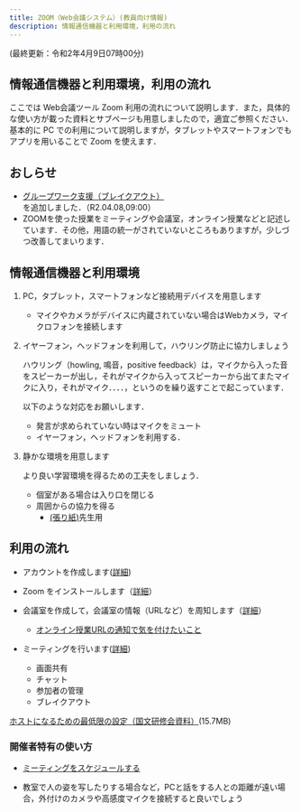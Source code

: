 ```yaml
---
title: ZOOM（Web会議システム）(教員向け情報)
description: 情報通信機器と利用環境，利用の流れ
---
```

(最終更新：令和2年4月9日07時00分)
## 情報通信機器と利用環境，利用の流れ

ここでは Web会議ツール Zoom 利用の流れについて説明します．また，具体的な使い方が載った資料とサブページも用意しましたので，適宜ご参照ください．
基本的に PC での利用について説明しますが，タブレットやスマートフォンでもアプリを用いることで Zoom を使えます．

## おしらせ

  - [グループワーク支援（ブレイクアウト）](breakout/Readme.md)を追加しました．（R2.04.08,09:00）
  - ZOOMを使った授業をミーティングや会議室，オンライン授業などと記述しています．その他，用語の統一がされていないところもありますが，少しづつ改善してまいります．


## 情報通信機器と利用環境

1. PC，タブレット，スマートフォンなど接続用デバイスを用意します
    - マイクやカメラがデバイスに内蔵されていない場合はWebカメラ，マイクロフォンを接続します

1. イヤーフォン，ヘッドフォンを利用して，ハウリング防止に協力しましょう

    ハウリング（howling, 鳴音，positive feedback）は，マイクから入った音をスピーカーが出し，それがマイクから入ってスピーカーから出てまたマイクに入り，それがマイク．．．．，というのを繰り返すことで起こっています．

      以下のような対応をお願いします．

      - 発言が求められていない時はマイクをミュート
      - イヤーフォン，ヘッドフォンを利用する．

1. 静かな環境を用意します

    より良い学習環境を得るための工夫をしましょう．

      - 個室がある場合は入り口を閉じる
      - 周囲からの協力を得る
        - [(張り紙)](teaching_online_silent.pdf)先生用

## 利用の流れ

  - アカウントを作成します([詳細](account/Readme.md))

  - Zoom をインストールします（[詳細](install.pdf)）

  - 会議室を作成して，会議室の情報（URLなど）を周知します（[詳細](host.pdf)）

    - [オンライン授業URLの通知で気を付けたいこと](url_information/Readme.md)

  - ミーティングを行います([詳細](how-to-use-host/Readme.md))

    - 画面共有
    - チャット
    - 参加者の管理
    - ブレイクアウト

[ホストになるための最低限の設定（国文研修会資料）](FD_handout20200402_kiyomitsu46.pdf)(15.7MB)

### 開催者特有の使い方

- [ミーティングをスケジュールする](schedule/Readme.md)

- 教室で人の姿を写したりする場合など，PCと話をする人との距離が遠い場合，外付けのカメラや高感度マイクを接続すると良いでしょう
